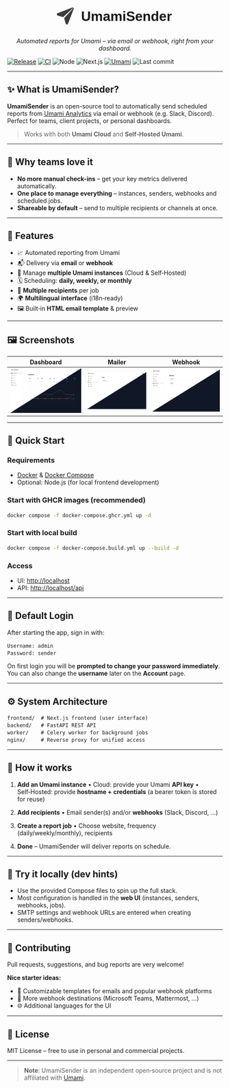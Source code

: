 <p align="center">
  <svg width="273px" height="65px" viewBox="0 0 173 25" version="1.1" xmlns="http://www.w3.org/2000/svg">
      <title>umamisender</title>
      <g id="umamisender" stroke="none" stroke-width="1" fill="none" fill-rule="evenodd">
          <path d="M14.917529,25 C15.8241024,25 16.5109106,24.2033074 16.950469,22.9944839 L24.6427269,2.93954814 C24.8624358,2.30770789 25,1.78572232 25,1.34616293 C25,0.494500796 24.5054441,0 23.653615,0 C23.2141973,0 22.6920723,0.137367584 22.0602334,0.357161344 L1.8681443,8.10437798 C0.851660223,8.46153933 0,9.14834911 0,10.0824093 C0,11.2911765 0.906601506,11.6757945 2.08790943,12.0329558 L8.13184445,13.8461348 C9.01096125,14.1208418 9.45051965,14.1483266 9.99996062,13.5988844 L23.0769144,1.42858911 C23.2417664,1.26373676 23.4339062,1.31867817 23.5714704,1.42858911 C23.736041,1.56592856 23.7087532,1.75823755 23.5714704,1.92308991 L11.4560031,15.0823868 C10.9615034,15.6043724 10.9340187,16.016447 11.1812685,16.9230505 L12.9395021,22.7472054 C13.3241193,24.0108859 13.6812517,25 14.917529,25 Z" id="Path" fill-opacity="0.85" fill="currentColor" fill-rule="nonzero"></path>
          <text id="UmamiSender" font-family="Helvetica-Bold, Helvetica" font-size="20" font-weight="bold" fill="currentColor">
              <tspan x="36" y="20">UmamiSender</tspan>
          </text>
      </g>
  </svg>
</p>


<p align="center">
  <i>Automated reports for Umami – via email or webhook, right from your dashboard.</i>
</p>

<p align="center">

  [![Release](https://img.shields.io/github/release/ceviixx/umami-sender.svg)](https://github.com/ceviixx/umami-sender/releases)
  [![CI](https://img.shields.io/github/actions/workflow/status/ceviixx/umami-sender/ci.yml)](https://github.com/ceviixx/umami-sender/actions)
  ![Node](https://img.shields.io/badge/node-20.19.x-brightgreen)
  ![Next.js](https://img.shields.io/badge/Next.js-14.2.30-blue)
  [![Umami](https://img.shields.io/badge/umami-2.19.x-black)](https://umami.is)
  ![Last commit](https://img.shields.io/github/last-commit/ceviixx/umami-sender)

</p>

---

## ✨ What is UmamiSender?

**UmamiSender** is an open-source tool to automatically send scheduled reports from [Umami Analytics](https://umami.is) via email or webhook (e.g. Slack, Discord).
Perfect for teams, client projects, or personal dashboards.

> Works with both **Umami Cloud** and **Self‑Hosted Umami**.

---

## 💎 Why teams love it

* **No more manual check-ins** – get your key metrics delivered automatically.
* **One place to manage everything** – instances, senders, webhooks and scheduled jobs.
* **Shareable by default** – send to multiple recipients or channels at once.

---

## 🧩 Features

* 📈 Automated reporting from Umami
* 📬 Delivery via **email** or **webhook**
* 🧰 Manage **multiple Umami instances** (Cloud & Self‑Hosted)
* 🗓 Scheduling: **daily, weekly, or monthly**
* 👥 **Multiple recipients** per job
* 🌍 **Multilingual interface** (i18n‑ready)
* 🖼 Built‑in **HTML email template** & preview

---

## 🖼 Screenshots

| Dashboard                              | Mailer                              | Webhook                              |
| -------------------------------------- | ----------------------------------- | ------------------------------------ |
| ![](docs/screenshots/01_dashboard.png) | ![](docs/screenshots/04_mailer.png) | ![](docs/screenshots/05_webhook.png) |

---

## 🚀 Quick Start

### Requirements

* [Docker](https://www.docker.com/) & [Docker Compose](https://docs.docker.com/compose/)
* Optional: Node.js (for local frontend development)

### Start with GHCR images (recommended)

```bash
docker compose -f docker-compose.ghcr.yml up -d
```

### Start with local build

```bash
docker compose -f docker-compose.build.yml up --build -d
```

### Access

* UI: [http://localhost](http://localhost)
* API: [http://localhost/api](http://localhost/api)

---

## 🔐 Default Login

After starting the app, sign in with:

```txt
Username: admin
Password: sender
```

On first login you will be **prompted to change your password immediately**.
You can also change the **username** later on the **Account** page.

---

## ⚙️ System Architecture

```txt
frontend/  # Next.js frontend (user interface)
backend/   # FastAPI REST API
worker/    # Celery worker for background jobs
nginx/     # Reverse proxy for unified access
```

---

## 🧭 How it works

1. **Add an Umami instance**
   • Cloud: provide your Umami **API key**
   • Self‑Hosted: provide **hostname + credentials** (a bearer token is stored for reuse)

2. **Add recipients**
   • Email sender(s) and/or **webhooks** (Slack, Discord, …)

3. **Create a report job**
   • Choose website, frequency (daily/weekly/monthly), recipients

4. **Done** – UmamiSender will deliver reports on schedule.

---

## 🧪 Try it locally (dev hints)

* Use the provided Compose files to spin up the full stack.
* Most configuration is handled in the **web UI** (instances, senders, webhooks, jobs).
* SMTP settings and webhook URLs are entered when creating senders/webhooks.

---

## 🤝 Contributing

Pull requests, suggestions, and bug reports are very welcome!

**Nice starter ideas:**

* 🎨 Customizable templates for emails and popular webhook platforms
* 🔔 More webhook destinations (Microsoft Teams, Mattermost, …)
* 🌐 Additional languages for the UI

---

## 📄 License

MIT License – free to use in personal and commercial projects.

---

> **Note**: UmamiSender is an independent open‑source project and is not affiliated with [Umami](https://umami.is).
